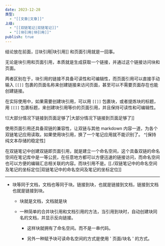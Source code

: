 ```yaml
---
date: 2023-12-28
类型:
  - "[[文章|文章]]"
上级:
  - "[[双链笔记|双链笔记]]"
  - "[[块引用|块引用]]"
publish: true
---
```

  
结论放在前面，[[块引用|块引用]] 和页面引用就是一回事。    
无论是块引用和页面引用，本质就是生成获取一个链接，并通过这个链接访问块和页面。    
两者区别在于，块引用的链接不具备可读性和可编辑性，而页面引用可以直接手动输入 `[[]]` 包裹的页面名称来创建链接来访问页面，甚至可以不需要页面存在也能创建链接。    
在实际使用中，如果需要创建块引用，可以用 `[[]]` 包裹块，或者提炼块的标题，用 `[[]]` 包裹标题，来创建块引用等价的页面引用，并且保持可读性和可编辑性。    
![[大部分情况下链接到页面足够了|大部分情况下链接到页面足够了]]    
  
使用页面引用还具备双链的兼容性，让双链与其他 markdown 内容一道，为各个双链笔记应用读取。如果使用块引用，换了一个笔记应用就不能识别了。 ^[保持纯文本存储的稳定性]    
  
在双链笔记中创建双链即页面引用，就是建立一个命名空间，这个具备双链的命名空间在笔记库中是一等公民，在任意地方都可以方便迅速的链接访问，而命名空间也可以方便的编辑汇总相关联的内容。而块引用不是。[[./双链笔记中的命名空间及笔记的坐标定位|双链笔记中的命名空间及笔记的坐标定位]]  
  
---  
 - 块等同于文档，文档也等同于块。链接到块，也就是链接到文档，链接到文档也就是链接到块。  
	- 块就是文档，文档就是块  
	- 一种简单的合并块引用和文档引用的方法，当引用到块时，自动创建块同名的文档，并显示反向链接。  
		- 这样块就拥有了命名空间。而不是一串代码。  
		- 另外一种赋予块可读命名空间的方式是使用 ' 页面/块名 ' 的方式。